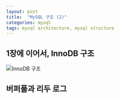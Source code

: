```yaml
---
layout: post
title:  "MySQL 구조 (2)"
categories: mysql
tags: mysql architecture, mysql structure
---
```


## 1장에 이어서, InnoDB 구조
![InnoDB 구조]({{site.url}}/assets/images/db/innodb-strucuture.png)

## 버퍼풀과 리두 로그 
